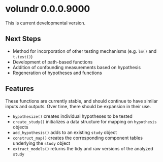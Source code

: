 # volundr 0.0.0.9000

This is current developmental version. 

## Next Steps

- Method for incorporation of other testing mechanisms (e.g. `lm()` and `t.test()`)
- Development of path-based functions
- Addition of confounding measurements based on hypothesis
- Regeneration of hypotheses and functions

## Features

These functions are currently stable, and should continue to have similar inputs and outputs. Over time, there should be expansion in their use.

- `hypothesize()` creates individual hypotheses to be tested
- `create_study()` initializes a data structure for mapping on `hypothesis` objects
- `add_hypothesis()` adds to an existing `study` object
- `construct_map()` creates the corresponding component tables underlying the `study` object
- `extract_models()` returns the tidy and raw versions of the analyzed `study`

